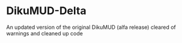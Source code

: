 # DikuMUD-Delta
An updated version of the original DikuMUD (alfa release) cleared of warnings and cleaned up code
